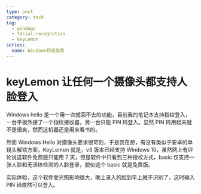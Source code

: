 ```yaml
---
type: post
category: tech
tag:
  - windows
  - facial-recognition
  - keyLemon
series:
  name: Windows舒适指南
---
```


# keyLemon 让任何一个摄像头都支持人脸登入

Windows hello 是一个用一次就回不去的功能，目前我的笔记本支持指纹登入，一台平板外接了一个指纹接收器，另一台只能 PIN 码登入。显然 PIN 码用起来就不是很爽，然而这机器还是用来看书的。

然而 Windows Hello 对摄像头要求很苛刻，于是我在想，有没有类似于安卓的单镜头解锁方案，KeyLemon 就是，v3 版本已经支持 Windows 10，虽然网上有评论说这软件免费版只能用 7 天，但是软件中只看到三种授权方式，basic 仅支持一张人脸和无活体检测的人脸登录，貌似这个 basic 就是免费版。

实际体验，这个软件受光照影响很大，晚上录入的脸到早上就不识别了，这时输入 PIN 码依然可以登入。
